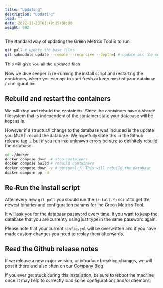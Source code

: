 ```yaml
---
title: "Updating"
description: "Updating"
lead: ""
date: 2022-11-23T01:49:15+00:00
weight: 902
---
```


The standard way of updating the Green Metrics Tool is to run:
```bash
git pull # update the base files
git submodule update --remote --recursive --depth=1 # update all the submodules
```

This will give you all the updated files. 

Now we dive deeper in re-running the install script and restarting the containers,
 where you can opt to start fresh or keep most of your database / configuration.

## Rebuild and restart the containers

We will stop and rebuild the containers. Since the containers have a shared filesystem
that is independent of the container state your database will be kept as is.

However if a structural change to the database was included in the update you MUST 
rebuild the database. We hopefully state this in the Github release tag ... but if you 
run into unknown errors be sure to definitely rebuild the database.

```bash
cd ./docker
docker compose down  # stop containers
docker compose build # rebuild containers
docker compose down -v # optional!!! This will rebuild the database
docker compose up -d
```

## Re-Run the install script

After every new `git pull` you should run the `install.sh` script to get the newest binaries and configuration params for 
the Green Metrics Tool.

It will ask you for the database password every time. If you want to keep the database
that you are currently using just type in the same password again.

Please note that your current `config.yml` will be overwritten and if you have made custom changes
you need to replay them afterwards.

## Read the Github release notes

If we release a new major version, or introduce breaking changes, we will post it there and also often on our [Company Blog](https://www.green-coding.org/blog)

If you ever get stuck during this installation, be sure to reboot the machine once. It may help to correctly load some configurations and/or daemons.
